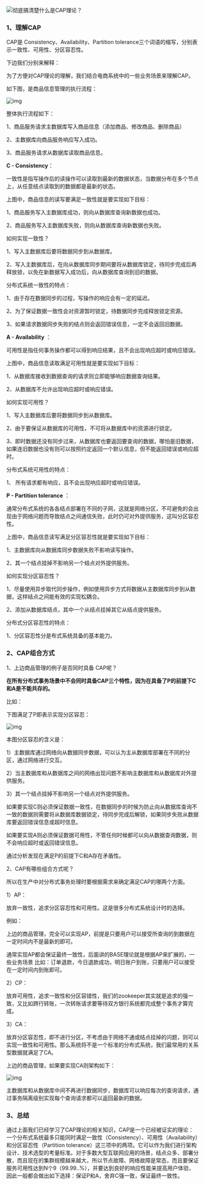 ![彻底搞清楚什么是CAP理论？](cap%E7%90%86%E8%AE%BA.assets/v2-d4ab4a0fddd3d8b4c48a04e69e10835f_1440w.jpg)

### 1、理解CAP

 CAP是 Consistency、Availability、Partition tolerance三个词语的缩写，分别表示一致性、可用性、分区容忍性。

下边我们分别来解释：

 为了方便对CAP理论的理解，我们结合电商系统中的一些业务场景来理解CAP。

 如下图，是商品信息管理的执行流程：

![img](cap%E7%90%86%E8%AE%BA.assets/v2-df21cb43ed0a6148cc69d50bee93b256_1440w.jpg)



 整体执行流程如下：

 1、商品服务请求主数据库写入商品信息（添加商品、修改商品、删除商品）

 2、主数据库向商品服务响应写入成功。

 3、商品服务请求从数据库读取商品信息。



**C - Consistency**：

 一致性是指写操作后的读操作可以读取到最新的数据状态，当数据分布在多个节点上，从任意结点读取到的数据都是最新的状态。

 上图中，商品信息的读写要满足一致性就是要实现如下目标：

1、商品服务写入主数据库成功，则向从数据库查询新数据也成功。

 2、商品服务写入主数据库失败，则向从数据库查询新数据也失败。

 如何实现一致性？

 1、写入主数据库后要将数据同步到从数据库。

 2、写入主数据库后，在向从数据库同步期间要将从数据库锁定，待同步完成后再释放锁，以免在新数据写入成功后，向从数据库查询到旧的数据。

 分布式系统一致性的特点：

 1、由于存在数据同步的过程，写操作的响应会有一定的延迟。

 2、为了保证数据一致性会对资源暂时锁定，待数据同步完成释放锁定资源。

 3、如果请求数据同步失败的结点则会返回错误信息，一定不会返回旧数据。

**A - Availability** ：

可用性是指任何事务操作都可以得到响应结果，且不会出现响应超时或响应错误。

 上图中，商品信息读取满足可用性就是要实现如下目标：

 1、从数据库接收到数据查询的请求则立即能够响应数据查询结果。

 2、从数据库不允许出现响应超时或响应错误。

 如何实现可用性？

 1、写入主数据库后要将数据同步到从数据库。

 2、由于要保证从数据库的可用性，不可将从数据库中的资源进行锁定。

 3、即时数据还没有同步过来，从数据库也要返回要查询的数据，哪怕是旧数据，如果连旧数据也没有则可以按照约定返回一个默认信息，但不能返回错误或响应超时。

 分布式系统可用性的特点：

 1、 所有请求都有响应，且不会出现响应超时或响应错误。

**P - Partition tolerance** ：

 通常分布式系统的各各结点部署在不同的子网，这就是网络分区，不可避免的会出现由于网络问题而导致结点之间通信失败，此时仍可对外提供服务，这叫分区容忍性。

 上图中，商品信息读写满足分区容忍性就是要实现如下目标：

 1、主数据库向从数据库同步数据失败不影响读写操作。

 2、其一个结点挂掉不影响另一个结点对外提供服务。

 如何实现分区容忍性？

 1、尽量使用异步取代同步操作，例如使用异步方式将数据从主数据库同步到从数据，这样结点之间能有效的实现松耦合。

 2、添加从数据库结点，其中一个从结点挂掉其它从结点提供服务。

 分布式分区容忍性的特点：

 1、分区容忍性分是布式系统具备的基本能力。

### 2、CAP组合方式

 1、上边商品管理的例子是否同时具备 CAP呢？

 **在所有分布式事务场景中不会同时具备CAP三个特性，因为在具备了P的前提下C和A是不能共存的。**

 比如：

 下图满足了P即表示实现分区容忍：

![img](cap%E7%90%86%E8%AE%BA.assets/v2-df21cb43ed0a6148cc69d50bee93b256_1440w-20210515221625332.jpg)

本图分区容忍的含义是：

1）主数据库通过网络向从数据同步数据，可以认为主从数据库部署在不同的分区，通过网络进行交互。

2）当主数据库和从数据库之间的网络出现问题不影响主数据库和从数据库对外提供服务。

3）其一个结点挂掉不影响另一个结点对外提供服务。

如果要实现C则必须保证数据一致性，在数据同步的时候为防止向从数据库查询不一致的数据则需要将从数据库数据锁定，待同步完成后解锁，如果同步失败从数据库要返回错误信息或超时信息。

如果要实现A则必须保证数据可用性，不管任何时候都可以向从数据查询数据，则不会响应超时或返回错误信息。

通过分析发现在满足P的前提下C和A存在矛盾性。

2、CAP有哪些组合方式呢？

 所以在生产中对分布式事务处理时要根据需求来确定满足CAP的哪两个方面。

 1）AP：

 放弃一致性，追求分区容忍性和可用性。这是很多分布式系统设计时的选择。

 例如：

 上边的商品管理，完全可以实现AP，前提是只要用户可以接受所查询的到数据在一定时间内不是最新的即可。

 通常实现AP都会保证最终一致性，后面讲的BASE理论就是根据AP来扩展的，一些业务场景 比如：订单退款，今日退款成功，明日账户到账，只要用户可以接受在一定时间内到账即可。

 2）CP：

 放弃可用性，追求一致性和分区容错性，我们的zookeeper其实就是追求的强一致，又比如跨行转账，一次转账请求要等待双方银行系统都完成整个事务才算完成。

 3）CA：

 放弃分区容忍性，即不进行分区，不考虑由于网络不通或结点挂掉的问题，则可以实现一致性和可用性。那么系统将不是一个标准的分布式系统，我们最常用的关系型数据就满足了CA。

 上边的商品管理，如果要实现CA则架构如下：



![img](cap%E7%90%86%E8%AE%BA.assets/v2-78feac488db14b5d5094bdbd145d1742_1440w.png)



 主数据库和从数据库中间不再进行数据同步，数据库可以响应每次的查询请求，通过事务隔离级别实现每个查询请求都可以返回最新的数据。

### 3、总结

 通过上面我们已经学习了CAP理论的相关知识，CAP是一个已经被证实的理论：一个分布式系统最多只能同时满足一致性（Consistency）、可用性（Availability）和分区容忍性（Partition tolerance）这三项中的两项。它可以作为我们进行架构设计、技术选型的考量标准。对于多数大型互联网应用的场景，结点众多、部署分散，而且现在的集群规模越来越大，所以节点故障、网络故障是常态，而且要保证服务可用性达到N个9（99.99..%），并要达到良好的响应性能来提高用户体验，因此一般都会做出如下选择：保证P和A，舍弃C强一致，保证最终一致性。